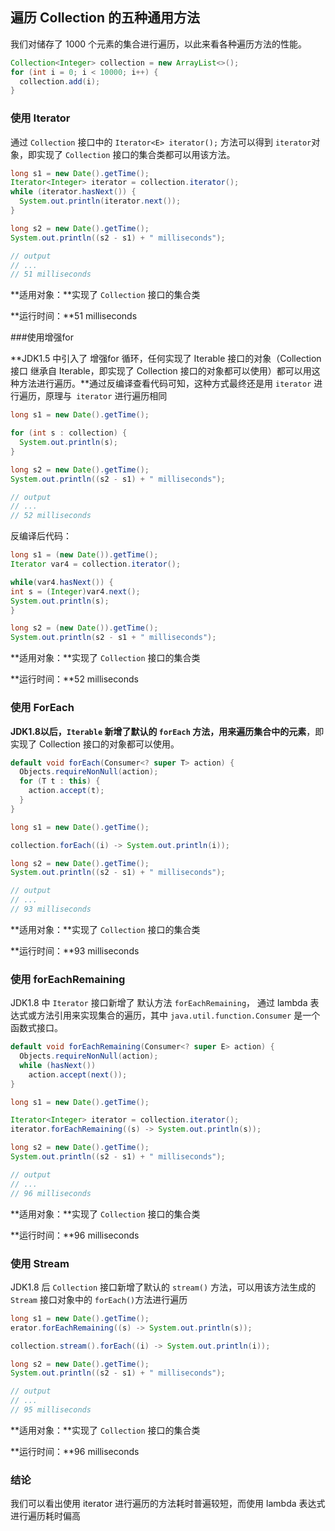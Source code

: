## 遍历 Collection 的五种通用方法

我们对储存了 1000 个元素的集合进行遍历，以此来看各种遍历方法的性能。

```java
Collection<Integer> collection = new ArrayList<>();
for (int i = 0; i < 10000; i++) {
  collection.add(i);
}
```

### 使用 Iterator

通过 `Collection` 接口中的 `Iterator<E> iterator();` 方法可以得到 `iterator`对象，即实现了 `Collection` 接口的集合类都可以用该方法。

```java
long s1 = new Date().getTime();
Iterator<Integer> iterator = collection.iterator();
while (iterator.hasNext()) {
  System.out.println(iterator.next());
}

long s2 = new Date().getTime();
System.out.println((s2 - s1) + " milliseconds");

// output
// ...
// 51 milliseconds
```

**适用对象：**实现了 `Collection` 接口的集合类

**运行时间：**51 milliseconds

###使用增强for

**JDK1.5 中引入了 增强for 循环，任何实现了 Iterable 接口的对象（Collection 接口 继承自 Iterable，即实现了 Collection 接口的对象都可以使用）都可以用这种方法进行遍历。**通过反编译查看代码可知，这种方式最终还是用 `iterator` 进行遍历，原理与` iterator` 进行遍历相同

```java
long s1 = new Date().getTime();

for (int s : collection) {
  System.out.println(s);
}

long s2 = new Date().getTime();
System.out.println((s2 - s1) + " milliseconds");

// output
// ...
// 52 milliseconds
```

反编译后代码：

```java
long s1 = (new Date()).getTime();
Iterator var4 = collection.iterator();

while(var4.hasNext()) {
int s = (Integer)var4.next();
System.out.println(s);
}

long s2 = (new Date()).getTime();
System.out.println(s2 - s1 + " milliseconds");
```

**适用对象：**实现了 `Collection` 接口的集合类

**运行时间：**52 milliseconds

### 使用 ForEach

**JDK1.8以后，`Iterable` 新增了默认的 `forEach` 方法，用来遍历集合中的元素**，即实现了 Collection 接口的对象都可以使用。

```java
default void forEach(Consumer<? super T> action) {
  Objects.requireNonNull(action);
  for (T t : this) {
    action.accept(t);
  }
}
```

```java
long s1 = new Date().getTime();

collection.forEach((i) -> System.out.println(i));

long s2 = new Date().getTime();
System.out.println((s2 - s1) + " milliseconds");

// output
// ...
// 93 milliseconds
```

**适用对象：**实现了 `Collection` 接口的集合类

**运行时间：**93 milliseconds

### 使用 forEachRemaining

JDK1.8 中 `Iterator` 接口新增了 默认方法 `forEachRemaining`， 通过 lambda 表达式或方法引用来实现集合的遍历，其中 `java.util.function.Consumer` 是一个函数式接口。

```java
default void forEachRemaining(Consumer<? super E> action) {
  Objects.requireNonNull(action);
  while (hasNext())
    action.accept(next());
}
```

```java
long s1 = new Date().getTime();

Iterator<Integer> iterator = collection.iterator();
iterator.forEachRemaining((s) -> System.out.println(s));

long s2 = new Date().getTime();
System.out.println((s2 - s1) + " milliseconds");

// output
// ...
// 96 milliseconds
```

**适用对象：**实现了 `Collection` 接口的集合类

**运行时间：**96 milliseconds

### 使用 Stream

JDK1.8 后  `Collection` 接口新增了默认的 `stream()` 方法，可以用该方法生成的 `Stream` 接口对象中的 `forEach()`方法进行遍历

```java
long s1 = new Date().getTime();
erator.forEachRemaining((s) -> System.out.println(s));

collection.stream().forEach((i) -> System.out.println(i));

long s2 = new Date().getTime();
System.out.println((s2 - s1) + " milliseconds");

// output
// ...
// 95 milliseconds
```

**适用对象：**实现了 `Collection` 接口的集合类

**运行时间：**96 milliseconds

### 结论

我们可以看出使用 iterator 进行遍历的方法耗时普遍较短，而使用 lambda 表达式进行遍历耗时偏高